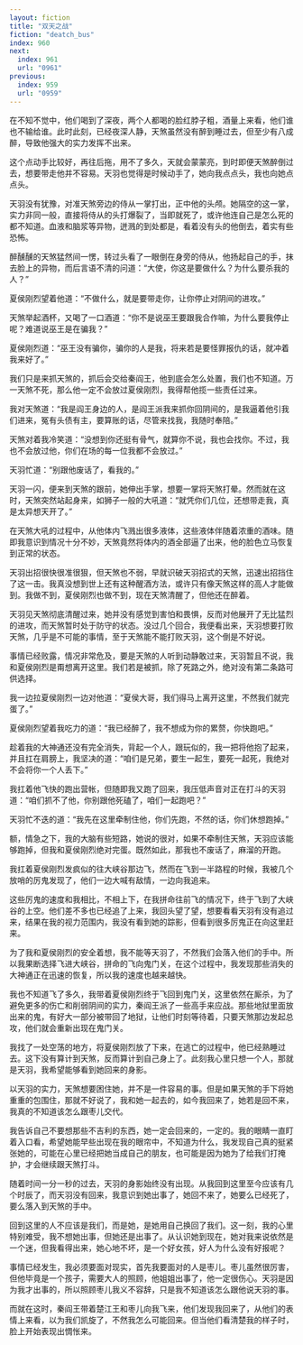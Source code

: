 ```yaml
---
layout: fiction
title: "双天之战"
fiction: "deatch_bus"
index: 960
next:
  index: 961
  url: "0961"
previous:
  index: 959
  url: "0959"
---
```

在不知不觉中，他们喝到了深夜，两个人都喝的脸红脖子粗，酒量上来看，他们谁也不输给谁。此时此刻，已经夜深人静，天煞虽然没有醉到睡过去，但至少有八成醉，导致他强大的实力发挥不出来。

这个点动手比较好，再往后拖，用不了多久，天就会蒙蒙亮，到时即便天煞醉倒过去，想要带走他并不容易。天羽也觉得是时候动手了，她向我点点头，我也向她点点头。

天羽没有犹豫，对准天煞旁边的侍从一掌打出，正中他的头颅。她隔空的这一掌，实力非同一般，直接将侍从的头打爆裂了，当即就死了，或许他连自己是怎么死的都不知道。血液和脑浆等异物，迸溅的到处都是，看着没有头的他倒去，着实有些恐怖。

醉醺醺的天煞猛然间一愣，转过头看了一眼倒在身旁的侍从，他扬起自己的手，抹去脸上的异物，而后言语不清的问道：“大使，你这是要做什么？为什么要杀我的人？”

夏侯刚烈望着他道：“不做什么，就是要带走你，让你停止对阴间的进攻。”

天煞举起酒杯，又喝了一口酒道：“你不是说巫王要跟我合作嘛，为什么要我停止呢？难道说巫王是在骗我？”

夏侯刚烈道：“巫王没有骗你，骗你的人是我，将来若是要怪罪报仇的话，就冲着我来好了。”

我们只是来抓天煞的，抓后会交给秦阎王，他到底会怎么处置，我们也不知道。万一天煞不死，那么他一定不会放过夏侯刚烈，我得帮他揽一些责任过来。

我对天煞道：“我是阎王身边的人，是阎王派我来抓你回阴间的，是我逼着他引我们进来，冤有头债有主，要算账的话，尽管来找我，我随时奉陪。”

天煞对着我冷笑道：“没想到你还挺有骨气，就算你不说，我也会找你。不过，我也不会放过他，你们在场的每一位我都不会放过。”

天羽忙道：“别跟他废话了，看我的。”

天羽一闪，便来到天煞的跟前，她伸出手掌，想要一掌将天煞打晕。然而就在这时，天煞突然站起身来，如狮子一般的大吼道：“就凭你们几位，还想带走我，真是太异想天开了。”

在天煞大吼的过程中，从他体内飞溅出很多液体，这些液体伴随着浓重的酒味。随即我意识到情况十分不妙，天煞竟然将体内的酒全部逼了出来，他的脸色立马恢复到正常的状态。

天羽出招很快很准很狠，但天煞也不弱，早就识破天羽招式的天煞，迅速出招挡住了这一击。我真没想到世上还有这种醒酒方法，或许只有像天煞这样的高人才能做到。我做不到，夏侯刚烈也做不到，现在天煞清醒了，但他还在醉着。

天羽见天煞彻底清醒过来，她并没有感觉到害怕和畏惧，反而对他展开了无比猛烈的进攻，而天煞暂时处于防守的状态。没过几个回合，我便看出来，天羽想要打败天煞，几乎是不可能的事情，至于天煞能不能打败天羽，这个倒是不好说。

事情已经败露，情况非常危及，要是天煞的人听到动静敢过来，天羽暂且不说，我和夏侯刚烈是甭想离开这里。我们若是被抓，除了死路之外，绝对没有第二条路可供选择。

我一边拉夏侯刚烈一边对他道：“夏侯大哥，我们得马上离开这里，不然我们就完蛋了。”

夏侯刚烈望着我吃力的道：“我已经醉了，我不想成为你的累赘，你快跑吧。”

趁着我的大神通还没有完全消失，背起一个人，跟玩似的，我一把将他抱了起来，并且扛在肩膀上，我坚决的道：“咱们是兄弟，要生一起生，要死一起死，我绝对不会将你一个人丢下。”

我扛着他飞快的跑出营帐，但随即我又跑了回来，我压低声音对正在打斗的天羽道：“咱们抓不了他，你别跟他死磕了，咱们一起跑吧？”

天羽忙不迭的道：“我先在这里牵制住他，你们先跑，不然的话，你们休想跑掉。”

额，情急之下，我的大脑有些短路，她说的很对，如果不牵制住天煞，天羽应该能够跑掉，但我和夏侯刚烈绝对完蛋。既然如此，那我也不废话了，麻溜的开跑。

我扛着夏侯刚烈发疯似的往大峡谷那边飞，然而在飞到一半路程的时候，我被几个放哨的厉鬼发现了，他们一边大喊有敌情，一边向我追来。

这些厉鬼的速度和我相比，不相上下，在我拼命往前飞的情况下，终于飞到了大峡谷的上空。他们差不多也已经追了上来，我回头望了望，想要看看天羽有没有追过来，结果在我的视力范围内，我没有看到她的踪影，但看到很多厉鬼正在向这里赶来。

为了我和夏侯刚烈的安全着想，我不能等天羽了，不然我们会落入他们的手中。所以我果断选择飞进大峡谷，拼命的飞向鬼门关，在这个过程中，我发现那些消失的大神通正在迅速的恢复，所以我的速度也越来越快。

我也不知道飞了多久，我带着夏侯刚烈终于飞回到鬼门关，这里依然在厮杀，为了避免更多的伤亡和削弱阴间的实力，秦阎王派了一些高手来应战。那些地狱里面放出来的鬼，有好大一部分被带回了地狱，让他们时刻等待着，只要天煞那边发起总攻，他们就会重新出现在鬼门关。

我找了一处空荡的地方，将夏侯刚烈放了下来，在逃亡的过程中，他已经熟睡过去。这下没有算计到天煞，反而算计到自己身上了。此刻我心里只想一个人，那就是天羽，我希望能够看到她回来的身影。

以天羽的实力，天煞想要困住她，并不是一件容易的事。但是如果天煞的手下将她重重的包围住，那就不好说了，我和她一起去的，如今我回来了，她若是回不来，我真的不知道该怎么跟枣儿交代。

我告诉自己不要想那些不吉利的东西，她一定会回来的，一定的。我的眼睛一直盯着入口看，希望她能早些出现在我的眼帘中，不知道为什么，我发现自己真的挺紧张她的，可能在心里已经把她当成自己的朋友，也可能是因为她为了给我们打掩护，才会继续跟天煞打斗。

随着时间一分一秒的过去，天羽的身影始终没有出现。从我回到这里至今应该有几个时辰了，而天羽没有回来，我意识到她出事了，她回不来了，她要么已经死了，要么落入到天煞的手中。

回到这里的人不应该是我们，而是她，是她用自己换回了我们。这一刻，我的心里特别难受，我不想她出事，但她还是出事了。从认识她到现在，她对我来说依然是一个迷，但我看得出来，她心地不坏，是一个好女孩，好人为什么没有好报呢？

事情已经发生，我必须要面对现实，首先我要面对的人是枣儿。枣儿虽然很厉害，但他毕竟是一个孩子，需要大人的照顾，他姐姐出事了，他一定很伤心。天羽是因为我才出事的，所以照顾枣儿我义不容辞，只是我不知道该怎么跟他说天羽的事。

而就在这时，秦阎王带着楚江王和枣儿向我飞来，他们发现我回来了，从他们的表情上来看，以为我们凯旋了，不然我怎么可能回来。但当他们看清楚我的样子时，脸上开始表现出惆怅来。